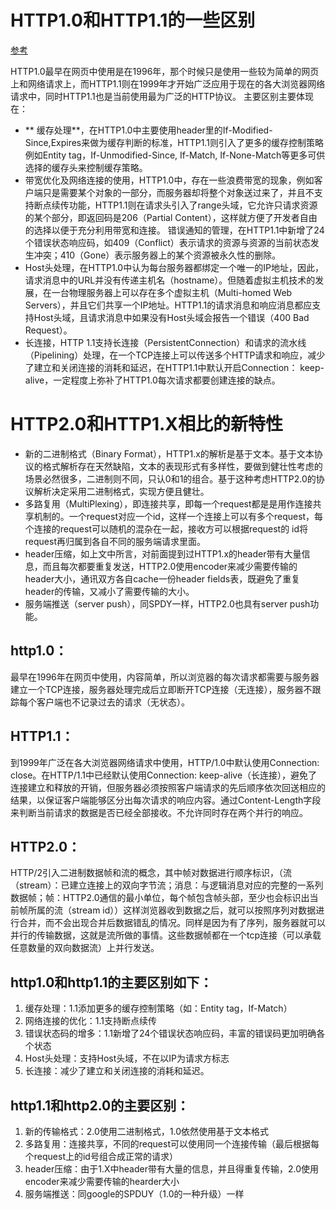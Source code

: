 # HTTP1.0和HTTP1.1的一些区别
[参考](https://www.jianshu.com/p/be29d679cbff)

HTTP1.0最早在网页中使用是在1996年，那个时候只是使用一些较为简单的网页上和网络请求上，而HTTP1.1则在1999年才开始广泛应用于现在的各大浏览器网络请求中，同时HTTP1.1也是当前使用最为广泛的HTTP协议。 主要区别主要体现在：

+ ** 缓存处理**，在HTTP1.0中主要使用header里的If-Modified-Since,Expires来做为缓存判断的标准，HTTP1.1则引入了更多的缓存控制策略例如Entity tag，If-Unmodified-Since, If-Match, If-None-Match等更多可供选择的缓存头来控制缓存策略。
+ 带宽优化及网络连接的使用，HTTP1.0中，存在一些浪费带宽的现象，例如客户端只是需要某个对象的一部分，而服务器却将整个对象送过来了，并且不支持断点续传功能，HTTP1.1则在请求头引入了range头域，它允许只请求资源的某个部分，即返回码是206（Partial Content），这样就方便了开发者自由的选择以便于充分利用带宽和连接。
错误通知的管理，在HTTP1.1中新增了24个错误状态响应码，如409（Conflict）表示请求的资源与资源的当前状态发生冲突；410（Gone）表示服务器上的某个资源被永久性的删除。
+ Host头处理，在HTTP1.0中认为每台服务器都绑定一个唯一的IP地址，因此，请求消息中的URL并没有传递主机名（hostname）。但随着虚拟主机技术的发展，在一台物理服务器上可以存在多个虚拟主机（Multi-homed Web Servers），并且它们共享一个IP地址。HTTP1.1的请求消息和响应消息都应支持Host头域，且请求消息中如果没有Host头域会报告一个错误（400 Bad Request）。
+ 长连接，HTTP 1.1支持长连接（PersistentConnection）和请求的流水线（Pipelining）处理，在一个TCP连接上可以传送多个HTTP请求和响应，减少了建立和关闭连接的消耗和延迟，在HTTP1.1中默认开启Connection： keep-alive，一定程度上弥补了HTTP1.0每次请求都要创建连接的缺点。

# HTTP2.0和HTTP1.X相比的新特性

+ 新的二进制格式（Binary Format），HTTP1.x的解析是基于文本。基于文本协议的格式解析存在天然缺陷，文本的表现形式有多样性，要做到健壮性考虑的场景必然很多，二进制则不同，只认0和1的组合。基于这种考虑HTTP2.0的协议解析决定采用二进制格式，实现方便且健壮。
+ 多路复用（MultiPlexing），即连接共享，即每一个request都是是用作连接共享机制的。一个request对应一个id，这样一个连接上可以有多个request，每个连接的request可以随机的混杂在一起，接收方可以根据request的 id将request再归属到各自不同的服务端请求里面。
+ header压缩，如上文中所言，对前面提到过HTTP1.x的header带有大量信息，而且每次都要重复发送，HTTP2.0使用encoder来减少需要传输的header大小，通讯双方各自cache一份header fields表，既避免了重复header的传输，又减小了需要传输的大小。
+ 服务端推送（server push），同SPDY一样，HTTP2.0也具有server push功能。


## http1.0：
最早在1996年在网页中使用，内容简单，所以浏览器的每次请求都需要与服务器建立一个TCP连接，服务器处理完成后立即断开TCP连接（无连接），服务器不跟踪每个客户端也不记录过去的请求（无状态）。

## HTTP1.1：
到1999年广泛在各大浏览器网络请求中使用，HTTP/1.0中默认使用Connection: close。在HTTP/1.1中已经默认使用Connection: keep-alive（长连接），避免了连接建立和释放的开销，但服务器必须按照客户端请求的先后顺序依次回送相应的结果，以保证客户端能够区分出每次请求的响应内容。通过Content-Length字段来判断当前请求的数据是否已经全部接收。不允许同时存在两个并行的响应。

## HTTP2.0：
HTTP/2引入二进制数据帧和流的概念，其中帧对数据进行顺序标识，（流（stream）：已建立连接上的双向字节流；消息：与逻辑消息对应的完整的一系列数据帧；帧：HTTP2.0通信的最小单位，每个帧包含帧头部，至少也会标识出当前帧所属的流（stream id））这样浏览器收到数据之后，就可以按照序列对数据进行合并，而不会出现合并后数据错乱的情况。同样是因为有了序列，服务器就可以并行的传输数据，这就是流所做的事情。这些数据帧都在一个tcp连接（可以承载任意数量的双向数据流）上并行发送。

## http1.0和http1.1的主要区别如下：
1. 缓存处理：1.1添加更多的缓存控制策略（如：Entity tag，If-Match）
2. 网络连接的优化：1.1支持断点续传
3. 错误状态码的增多：1.1新增了24个错误状态响应码，丰富的错误码更加明确各个状态
4. Host头处理：支持Host头域，不在以IP为请求方标志
5. 长连接：减少了建立和关闭连接的消耗和延迟。

## http1.1和http2.0的主要区别：
1. 新的传输格式：2.0使用二进制格式，1.0依然使用基于文本格式
2. 多路复用：连接共享，不同的request可以使用同一个连接传输（最后根据每个request上的id号组合成正常的请求）
3. header压缩：由于1.X中header带有大量的信息，并且得重复传输，2.0使用encoder来减少需要传输的hearder大小
4. 服务端推送：同google的SPDUY（1.0的一种升级）一样

